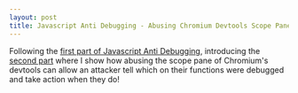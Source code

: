 ```yaml
---
layout: post
title: Javascript Anti Debugging - Abusing Chromium Devtools Scope Pane
---
```


Following the [first part of Javascript Anti Debugging](https://weizman.github.io/page-js-anti-debug-1/),
introducing the [second part](https://weizman.github.io/page-js-anti-debug-2/) where I show how abusing the scope pane of Chromium's devtools can allow an attacker tell which on their functions were
debugged and take action when they do!
